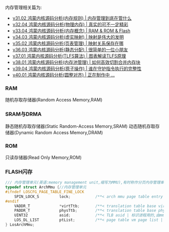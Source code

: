 内存管理相关篇为: 

* [v31.02 鸿蒙内核源码分析(内存规则) | 内存管理到底在管什么](/blog/31.md)
* [v32.04 鸿蒙内核源码分析(物理内存) | 真实的可不一定精彩](/blog/32.md)
* [v33.04 鸿蒙内核源码分析(内存概念) | RAM & ROM & Flash](/blog/33.md)
* [v34.03 鸿蒙内核源码分析(虚实映射) | 映射是伟大的发明](/blog/34.md)
* [v35.02 鸿蒙内核源码分析(页表管理) | 映射关系保存在哪](/blog/35.md)
* [v36.03 鸿蒙内核源码分析(静态分配) | 很简单的一位小朋友](/blog/36.md)
* [v37.01 鸿蒙内核源码分析(TLFS算法) | 图表解读TLFS原理 ](/blog/37.md)
* [v38.01 鸿蒙内核源码分析(内存池管理) | 如何高效切割合并内存块 ](/blog/38.md)
* [v39.04 鸿蒙内核源码分析(原子操作) | 谁在守护指令执行的完整性](/blog/39.md)
* [v40.01 鸿蒙内核源码分析(圆整对齐) | 正在制作中 ... ](/blog/40.md)


### RAM

随机存取存储器(Random Access Memory,RAM)

### SRAM与DRMA

静态随机存取存储器(Static Random-Access Memory,SRAM)
动态随机存取存储器(Dynamic Random Access Memory,DRAM)

### ROM

只读存储器(Read Only Memory,ROM)

### FLASH闪存

```c
/// 内存管理单元(英语:memory management unit,缩写为MMU),有时称作分页内存管理单元(英语:paged memory management unit,缩写为PMMU).
typedef struct ArchMmu {//内存管理单元
#ifndef LOSCFG_PAGE_TABLE_FINE_LOCK
    SPIN_LOCK_S         lock;           /**< arch mmu page table entry modification spin lock */
#endif
    VADDR_T             *virtTtb;       /**< translation table base virtual addr | 注意:这里是个指针,内核操作都用这个地址*/
    PADDR_T             physTtb;        /**< translation table base phys addr | 注意:这里是个值,这个值是记录给MMU使用的,MMU只认它,内核是无法使用的*/
    UINT32              asid;           /**< TLB asid | 标识进程用的,由mmu初始化阶段申请分配,有了它在mmu层面才知道是哪个进程的虚拟地址*/
    LOS_DL_LIST         ptList;         /**< page table vm page list | L1 为表头,后面挂的是n多L2*/
} LosArchMmu;
```















  

